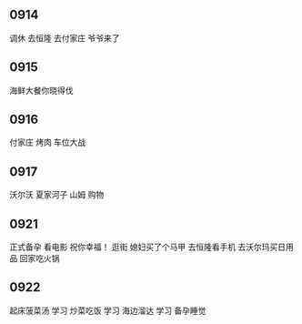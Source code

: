 
## 0914
调休 去恒隆 去付家庄
爷爷来了


## 0915
海鲜大餐你晓得伐


## 0916
付家庄
烤肉
车位大战

## 0917
沃尔沃
夏家河子
山姆
购物


## 0921
正式备孕
看电影 祝你幸福！
逛街 媳妇买了个马甲
去恒隆看手机
去沃尔玛买日用品
回家吃火锅

## 0922

起床菠菜汤
学习
炒菜吃饭
学习
海边溜达
学习
备孕睡觉